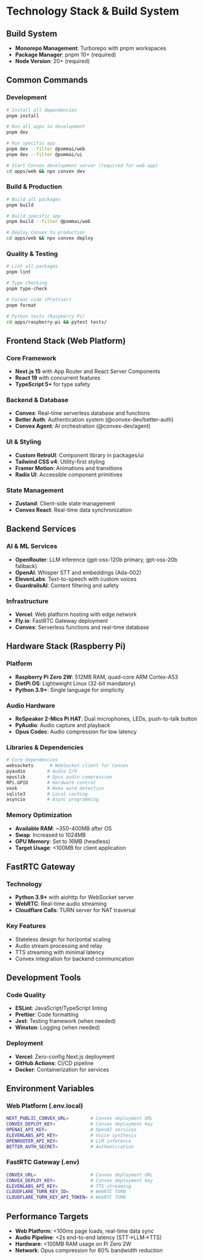 # Technology Stack & Build System

## Build System
- **Monorepo Management**: Turborepo with pnpm workspaces
- **Package Manager**: pnpm 10+ (required)
- **Node Version**: 20+ (required)

## Common Commands

### Development
```bash
# Install all dependencies
pnpm install

# Run all apps in development
pnpm dev

# Run specific app
pnpm dev --filter @pommai/web
pnpm dev --filter @pommai/ui

# Start Convex development server (required for web app)
cd apps/web && npx convex dev
```

### Build & Production
```bash
# Build all packages
pnpm build

# Build specific app
pnpm build --filter @pommai/web

# Deploy Convex to production
cd apps/web && npx convex deploy
```

### Quality & Testing
```bash
# Lint all packages
pnpm lint

# Type checking
pnpm type-check

# Format code (Prettier)
pnpm format

# Python tests (Raspberry Pi)
cd apps/raspberry-pi && pytest tests/
```

## Frontend Stack (Web Platform)

### Core Framework
- **Next.js 15** with App Router and React Server Components
- **React 19** with concurrent features
- **TypeScript 5+** for type safety

### Backend & Database
- **Convex**: Real-time serverless database and functions
- **Better Auth**: Authentication system (@convex-dev/better-auth)
- **Convex Agent**: AI orchestration (@convex-dev/agent)

### UI & Styling
- **Custom RetroUI**: Component library in packages/ui
- **Tailwind CSS v4**: Utility-first styling
- **Framer Motion**: Animations and transitions
- **Radix UI**: Accessible component primitives

### State Management
- **Zustand**: Client-side state management
- **Convex React**: Real-time data synchronization

## Backend Services

### AI & ML Services
- **OpenRouter**: LLM inference (gpt-oss-120b primary, gpt-oss-20b fallback)
- **OpenAI**: Whisper STT and embeddings (Ada-002)
- **ElevenLabs**: Text-to-speech with custom voices
- **GuardrailsAI**: Content filtering and safety

### Infrastructure
- **Vercel**: Web platform hosting with edge network
- **Fly.io**: FastRTC Gateway deployment
- **Convex**: Serverless functions and real-time database

## Hardware Stack (Raspberry Pi)

### Platform
- **Raspberry Pi Zero 2W**: 512MB RAM, quad-core ARM Cortex-A53
- **DietPi OS**: Lightweight Linux (32-bit mandatory)
- **Python 3.9+**: Single language for simplicity

### Audio Hardware
- **ReSpeaker 2-Mics Pi HAT**: Dual microphones, LEDs, push-to-talk button
- **PyAudio**: Audio capture and playback
- **Opus Codec**: Audio compression for low latency

### Libraries & Dependencies
```python
# Core dependencies
websockets      # WebSocket client for Convex
pyaudio        # Audio I/O
opuslib        # Opus audio compression
RPi.GPIO       # Hardware control
vosk           # Wake word detection
sqlite3        # Local caching
asyncio        # Async programming
```

### Memory Optimization
- **Available RAM**: ~350-400MB after OS
- **Swap**: Increased to 1024MB
- **GPU Memory**: Set to 16MB (headless)
- **Target Usage**: <100MB for client application

## FastRTC Gateway

### Technology
- **Python 3.9+** with aiohttp for WebSocket server
- **WebRTC**: Real-time audio streaming
- **Cloudflare Calls**: TURN server for NAT traversal

### Key Features
- Stateless design for horizontal scaling
- Audio stream processing and relay
- TTS streaming with minimal latency
- Convex integration for backend communication

## Development Tools

### Code Quality
- **ESLint**: JavaScript/TypeScript linting
- **Prettier**: Code formatting
- **Jest**: Testing framework (when needed)
- **Winston**: Logging (when needed)

### Deployment
- **Vercel**: Zero-config Next.js deployment
- **GitHub Actions**: CI/CD pipeline
- **Docker**: Containerization for services

## Environment Variables

### Web Platform (.env.local)
```bash
NEXT_PUBLIC_CONVEX_URL=        # Convex deployment URL
CONVEX_DEPLOY_KEY=             # Convex deployment key
OPENAI_API_KEY=                # OpenAI services
ELEVENLABS_API_KEY=            # Voice synthesis
OPENROUTER_API_KEY=            # LLM inference
BETTER_AUTH_SECRET=            # Authentication
```

### FastRTC Gateway (.env)
```bash
CONVEX_URL=                    # Convex deployment URL
CONVEX_DEPLOY_KEY=             # Convex deployment key
ELEVENLABS_API_KEY=            # TTS streaming
CLOUDFLARE_TURN_KEY_ID=        # WebRTC TURN
CLOUDFLARE_TURN_KEY_API_TOKEN= # WebRTC TURN
```

## Performance Targets
- **Web Platform**: <100ms page loads, real-time data sync
- **Audio Pipeline**: <2s end-to-end latency (STT→LLM→TTS)
- **Hardware**: <100MB RAM usage on Pi Zero 2W
- **Network**: Opus compression for 80% bandwidth reduction